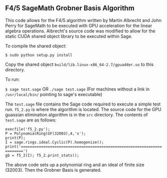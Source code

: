 ## F4/5 SageMath Grobner Basis Algorithm

This code allows for the F4/5 algorithm written by Martin Albrecht and John Perry for SageMath to be executed with GPU acceleration for the linear algebra operations. Albrecht's source code was modified to allow for the static CUDA shared object library to be executed within Sage.

To compile the shared object:

`$ sudo python setup.py install`

Copy the shared object `build/lib.linux-x86_64-2.7/gpuadder.so` to this directory.

To run:

`$ sage test.sage` OR `./sage test.sage` (For machines without a link in `/usr/local/bin/` pointing to sage's executable)

The `test.sage` file contains the Sage code required to execute a simple test run. `f5_2.py` is where the algorithm is located. The source code for the GPU guassian elimination algorithm is in the `src` directory. The contents of `test.sage` are as follows:

`execfile('f5_2.py');`<br/>
`P = PolynomialRing(GF(32003),4,'x');`<br/>
`print(P);`<br/>
`I = sage.rings.ideal.Cyclic(P).homogenize();`<br/>
`print('=======================================================================')`<br/>
`gb = f5_2(I); f5_2.print_stats();`

The above code sets up a polynomial ring and an ideal of finite size (32003). Then the Grobner Basis is generated.